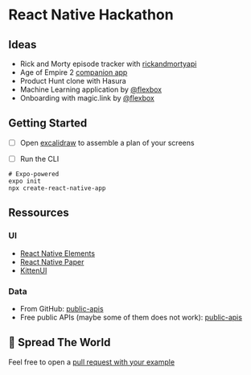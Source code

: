 # React Native Hackathon

## Ideas

- Rick and Morty episode tracker with [rickandmortyapi](https://rickandmortyapi.com/)
- Age of Empire 2 [companion app](https://age-of-empires-2-api.herokuapp.com/docs/#/)
- Product Hunt clone with Hasura
- Machine Learning application by [@flexbox](https://github.com/flexbox/machine-learning-with-javascript/tree/master/vision)
- Onboarding with magic.link by [@flexbox](https://github.com/flexbox/react-native-workshop/tree/main/bootcamp-hackathon/onboarding)

## Getting Started

- [ ] Open [excalidraw](https://excalidraw.com/) to assemble a plan of your screens

- [ ] Run the CLI

```console
# Expo-powered
expo init
npx create-react-native-app
```

## Ressources

### UI

- [React Native Elements](https://reactnativeelements.com/docs/)
- [React Native Paper](https://callstack.github.io/react-native-paper/)
- [KittenUI](https://akveo.github.io/react-native-ui-kitten/docs/guides/getting-started#manual-installation)

### Data

- From GitHub: [public-apis](https://github.com/public-apis/public-apis)
- Free public APIs (maybe some of them does not work): [public-apis](https://public-apis.io/)

## 🚀 Spread The World

Feel free to open a [pull request with your example](https://github.com/flexbox/react-native-workshop/tree/main/bootcamp-hackathon)

